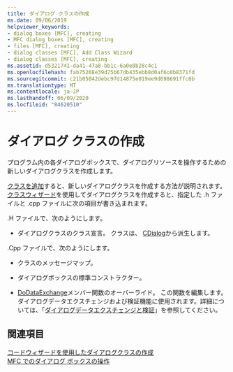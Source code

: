 ```yaml
---
title: ダイアログ クラスの作成
ms.date: 09/06/2019
helpviewer_keywords:
- dialog boxes [MFC], creating
- MFC dialog boxes [MFC], creating
- files [MFC], creating
- dialog classes [MFC], Add Class Wizard
- dialog classes [MFC], creating
ms.assetid: d5321741-da41-47a8-bb1c-6a0e8b28c4c1
ms.openlocfilehash: fab75268e39d75b67db435ebb8d0af6c0b8371fd
ms.sourcegitcommit: c21b05042debc97d14875e019ee9d698691ffc0b
ms.translationtype: MT
ms.contentlocale: ja-JP
ms.lasthandoff: 06/09/2020
ms.locfileid: "84620510"
---
```

# <a name="creating-your-dialog-class"></a>ダイアログ クラスの作成

プログラム内の各ダイアログボックスで、ダイアログリソースを操作するための新しいダイアログクラスを作成します。

[クラスを追加](../ide/adding-a-class-visual-cpp.md)すると、新しいダイアログクラスを作成する方法が説明されます。 [クラスウィザード](reference/mfc-class-wizard.md)を使用してダイアログクラスを作成すると、指定した .h ファイルと .cpp ファイルに次の項目が書き込まれます。

.H ファイルで、次のようにします。

- ダイアログクラスのクラス宣言。 クラスは、 [CDialog](reference/cdialog-class.md)から派生します。

.Cpp ファイルで、次のようにします。

- クラスのメッセージマップ。

- ダイアログボックスの標準コンストラクター。

- [DoDataExchange](reference/cwnd-class.md#dodataexchange)メンバー関数のオーバーライド。 この関数を編集します。 ダイアログデータエクスチェンジおよび検証機能に使用されます。詳細については、「[ダイアログデータエクスチェンジと検証](dialog-data-exchange-and-validation.md)」を参照してください。

## <a name="see-also"></a>関連項目

[コードウィザードを使用したダイアログクラスの作成](creating-a-dialog-class-with-code-wizards.md)<br/>
[MFC でのダイアログ ボックスの操作](life-cycle-of-a-dialog-box.md)
